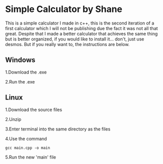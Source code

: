 # Simple Calculator by Shane

This is a simple calculator I made in c++, this is the second iteration of a first calculator which I will not be publishing due the fact it was not all that great. Despite that I made a better calculator that achieves the same thing but is better organized, if you would like to install it... don't, just use desmos. But if you really want to, the instructions are below.

Windows
---------
1.Download the .exe

2.Run the .exe

Linux
---------
1.Download the source files

2.Unzip

3.Enter terminal into the same directory as the files

4.Use the command 
    
`gcc main.cpp -o main`

5.Run the new 'main' file
